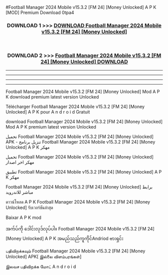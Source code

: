 #Football Manager 2024 Mobile v15.3.2  [FM 24] [Money Unlocked] A P K [MOD] Premium Download 0tpa4



<div align="center">

<h3>DOWNLOAD 1 >>> <a href="https://teeasianyam.web.app?sq=Football Manager 2024 Mobile v15.3.2  [FM 24] [Money Unlocked]">DOWNLOAD Football Manager 2024 Mobile v15.3.2  [FM 24] [Money Unlocked] </a></h3><br>

<h3>DOWNLOAD 2 >>> <a href="https://teeasianyam.web.app?sq=Football Manager 2024 Mobile v15.3.2  [FM 24] [Money Unlocked] ">Football Manager 2024 Mobile v15.3.2  [FM 24] [Money Unlocked]  DOWNLOAD </a></h3>

</div>


----------------------------------------------------------

----------------------------------------------------------

----------------------------------------------------------

----------------------------------------------------------


Football Manager 2024 Mobile v15.3.2  [FM 24] [Money Unlocked]  Mod A P K download premium latest version Unlocked

Télécharger Football Manager 2024 Mobile v15.3.2  [FM 24] [Money Unlocked]  A P K pour A n d r o i d Gratuit

download Football Manager 2024 Mobile v15.3.2  [FM 24] [Money Unlocked]  Mod A P K premium latest version Unlocked

تحميل Football Manager 2024 Mobile v15.3.2  [FM 24] [Money Unlocked]  APK - تنزيل برنامج Football Manager 2024 Mobile v15.3.2  [FM 24] [Money Unlocked]  A P K مهكر

تحميل Football Manager 2024 Mobile v15.3.2  [FM 24] [Money Unlocked]  مهكر اخر اصدار

تطبيق Football Manager 2024 Mobile v15.3.2  [FM 24] [Money Unlocked]  A P K مهكر

Football Manager 2024 Mobile v15.3.2  [FM 24] [Money Unlocked]  برابط مباشر للاندرويد

ดาวน์โหลด A P K Football Manager 2024 Mobile v15.3.2  [FM 24] [Money Unlocked]  รับเวอร์ชันล่าสุด

Baixar A P K mod

အက်ပ်ကို ဒေါင်းလုဒ်လုပ်ပါ။ Football Manager 2024 Mobile v15.3.2  [FM 24] [Money Unlocked]  A P K အမည်သည်ကူကိုင်Andriod ဗားရှင်း

பதிவிறக்கவும் Football Manager 2024 Mobile v15.3.2  [FM 24] [Money Unlocked]  APK[ இல்லை விளம்பரங்கள்] 
 
இலவச பதிவிறக்க மோட் A n d r o i d



